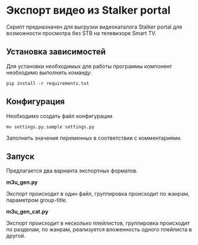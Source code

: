 Экспорт видео из Stalker portal
===============================

Скрипт предназначен для выгрузки видеокаталога Stalker portal для возможности просмотра без STB на телевизоре Smart TV.


Установка зависимостей
----------------------

Для установки необходимых для работы программы компонент необходимо выполнить команду:

    pip install -r requirements.txt


Конфигурация
------------

Необходимо создать файл конфигурации

    mv settings.py.sample settings.py

Заполнить значения переменных в соответствии с комментариями.


Запуск
------

Предлагается два варианта экспортных форматов.

**m3u_gen.py**

Экспорт происходит в один файл, группировка происходит по жанрам, параметром group-title.

**m3u_gen_cat.py**

Экспорт происходит в несколько плейлистов, группировка происходит по разделам, по жанрам, реализуется вложенность одного плейлиста в другой.

